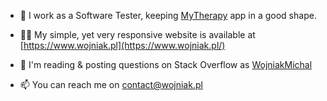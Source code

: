 - 🔭 I work as a Software Tester, keeping [MyTherapy](https://www.mytherapyapp.com/) app in a good shape.

- 👨‍💻 My simple, yet very responsive website is available at [https://www.wojniak.pl](https://www.wojniak.pl/)

- 📝 I'm reading & posting questions on Stack Overflow as [WojniakMichal](https://stackoverflow.com/users/13998421/micha%c5%82-wojniak?tab=profile)

- 📫 You can reach me on contact@wojniak.pl
